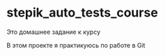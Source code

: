 # stepik_auto_tests_course
Это домашнее задание к курсу

В этом проекте я практикуюсь по работе в Git
